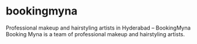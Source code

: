 # bookingmyna
Professional makeup and hairstyling artists in Hyderabad – BookingMyna Booking Myna is a team of professional makeup and hairstyling artists.
